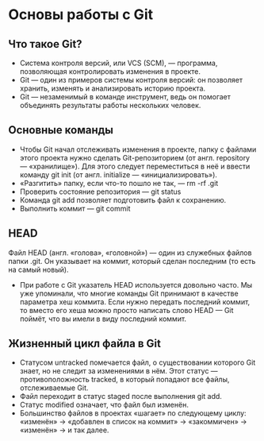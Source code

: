# **Основы работы с Git**  


## **Что такое Git?** 
- Система контроля версий, или VCS (SCM), — программа, позволяющая контролировать изменения в проекте.  
- Git — один из примеров системы контроля версий: он позволяет хранить, изменять и анализировать историю проекта.  
- Git — незаменимый в команде инструмент, ведь он помогает объединять результаты работы нескольких человек.  

## **Основные команды**  
- Чтобы Git начал отслеживать изменения в проекте, папку с файлами этого проекта нужно сделать Git-репозиторием (от англ. repository — «хранилище»). Для этого следует переместиться в неё и ввести команду git init (от англ. initialize — «инициализировать»).  
- «Разгитить» папку, если что-то пошло не так, — rm -rf .git  
- Проверить состояние репозитория — git status  
- Команда git add позволяет подготовить файл к сохранению.  
- Выполнить коммит — git commit 

## **HEAD**  
Файл HEAD (англ. «голова», «головной») — один из служебных файлов папки .git. Он указывает на коммит, который сделан последним (то есть на самый новый).  
- При работе с Git указатель HEAD используется довольно часто. Мы уже упоминали, что многие команды Git принимают в качестве параметра хеш коммита. Если нужно передать последний коммит, то вместо его хеша можно просто написать слово HEAD — Git поймёт, что вы имели в виду последний коммит.  

## **Жизненный цикл файла в Git**  
- Статусом untracked помечается файл, о существовании которого Git знает, но не следит за изменениями в нём. Этот статус — противоположность tracked, в который попадают все файлы, отслеживаемые Git.  
- Файл переходит в статус staged после выполнения git add.  
- Статус modified означает, что файл был изменён.  
- Большинство файлов в проектах «шагает» по следующему циклу: «изменён» → «добавлен в список на коммит» → «закоммичен» → «изменён» → и так далее.  




 
